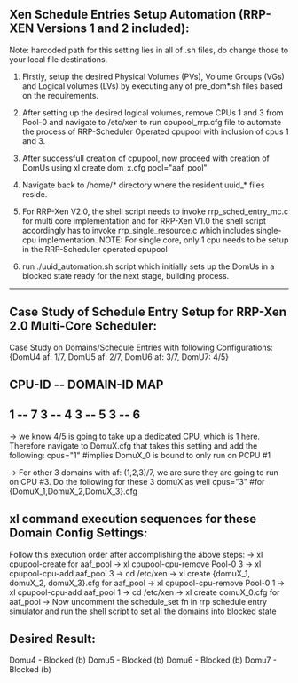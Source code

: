 Xen Schedule Entries Setup Automation (RRP-XEN Versions 1 and 2 included):
--------------------------------------------------------------------------
Note: harcoded path for this setting lies in all of .sh files, do change those to your local file destinations.

1. Firstly, setup the desired Physical Volumes (PVs), Volume Groups (VGs) and Logical volumes (LVs) by executing any of pre_dom*.sh files based on the requirements. 

2. After setting up the desired logical volumes, remove CPUs 1 and 3 from Pool-0 and navigate to /etc/xen to run cpupool_rrp.cfg file to automate the process of RRP-Scheduler Operated cpupool with inclusion of cpus 1 and 3.

3. After successfull creation of cpupool, now proceed with creation of DomUs using xl create dom_x.cfg pool=\"aaf_pool\"

4. Navigate back to /home/* directory where the resident uuid_* files reside.

5. For RRP-Xen V2.0, the shell script needs to invoke rrp_sched_entry_mc.c for multi core implementation and for RRP-Xen V1.0 the shell script accordingly has to invoke rrp_single_resource.c which includes single-cpu implementation.
   NOTE: For single core, only 1 cpu needs to be setup in the RRP-Scheduler operated cpupool 

6. run ./uuid_automation.sh script which initially sets up the DomUs in a blocked state ready for the next stage, building process.

----------------------------------------------------------------------------------------------------------------------------

Case Study of Schedule Entry Setup for RRP-Xen 2.0 Multi-Core Scheduler:
------------------------------------------------------------------------
Case Study on Domains/Schedule Entries with following Configurations: {DomU4 af: 1/7, DomU5 af: 2/7, DomU6 af: 3/7, DomU7: 4/5}

CPU-ID -- DOMAIN-ID MAP
--------------------------
  1    --  7
  3    --  4
  3    --  5
  3    --  6
------------------------
-> we know 4/5 is going to take up a dedicated CPU, which is 1 here. Therefore navigate to DomuX.cfg that takes this setting and add the following: cpus="1" #implies DomuX_0 is bound to only run on PCPU #1

-> For other 3 domains with af: (1,2,3)/7, we are sure they are going to run on CPU #3. Do the following for these 3 domuX as well cpus="3" #for {DomuX_1,DomuX_2,DomuX_3}.cfg

xl command execution sequences for these Domain Config Settings:
----------------------------------------------------------------
Follow this execution order after accomplishing the above steps:
-> xl cpupool-create for aaf_pool
-> xl cpupool-cpu-remove Pool-0 3
-> xl cpupool-cpu-add aaf_pool 3
-> cd /etc/xen
-> xl create {domuX_1, domuX_2, domuX_3}.cfg for aaf_pool
-> xl cpupool-cpu-remove Pool-0 1
-> xl cpupool-cpu-add aaf_pool 1
-> cd /etc/xen
-> xl create domuX_0.cfg for aaf_pool
-> Now uncomment the schedule_set fn in rrp schedule entry simulator and run the shell script to set all the domains into blocked state

Desired Result:
--------------
Domu4   - Blocked (b)
Domu5   - Blocked (b)
Domu6   - Blocked (b)
Domu7   - Blocked (b)
